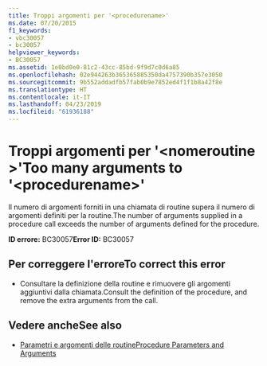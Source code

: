```yaml
---
title: Troppi argomenti per '<procedurename>'
ms.date: 07/20/2015
f1_keywords:
- vbc30057
- bc30057
helpviewer_keywords:
- BC30057
ms.assetid: 1e0bd0e0-81c2-43cc-85bd-9f9d7c0d6a85
ms.openlocfilehash: 02e944263b365365885350da4757390b357e3050
ms.sourcegitcommit: 9b552addadfb57fab0b9e7852ed4f1f1b8a42f8e
ms.translationtype: HT
ms.contentlocale: it-IT
ms.lasthandoff: 04/23/2019
ms.locfileid: "61936188"
---
```

# <a name="too-many-arguments-to-procedurename"></a><span data-ttu-id="0a0fb-102">Troppi argomenti per '\<nomeroutine >'</span><span class="sxs-lookup"><span data-stu-id="0a0fb-102">Too many arguments to '\<procedurename>'</span></span>
<span data-ttu-id="0a0fb-103">Il numero di argomenti forniti in una chiamata di routine supera il numero di argomenti definiti per la routine.</span><span class="sxs-lookup"><span data-stu-id="0a0fb-103">The number of arguments supplied in a procedure call exceeds the number of arguments defined for the procedure.</span></span>  
  
 <span data-ttu-id="0a0fb-104">**ID errore:** BC30057</span><span class="sxs-lookup"><span data-stu-id="0a0fb-104">**Error ID:** BC30057</span></span>  
  
## <a name="to-correct-this-error"></a><span data-ttu-id="0a0fb-105">Per correggere l'errore</span><span class="sxs-lookup"><span data-stu-id="0a0fb-105">To correct this error</span></span>  
  
- <span data-ttu-id="0a0fb-106">Consultare la definizione della routine e rimuovere gli argomenti aggiuntivi dalla chiamata.</span><span class="sxs-lookup"><span data-stu-id="0a0fb-106">Consult the definition of the procedure, and remove the extra arguments from the call.</span></span>  
  
## <a name="see-also"></a><span data-ttu-id="0a0fb-107">Vedere anche</span><span class="sxs-lookup"><span data-stu-id="0a0fb-107">See also</span></span>

- [<span data-ttu-id="0a0fb-108">Parametri e argomenti delle routine</span><span class="sxs-lookup"><span data-stu-id="0a0fb-108">Procedure Parameters and Arguments</span></span>](../../visual-basic/programming-guide/language-features/procedures/procedure-parameters-and-arguments.md)
